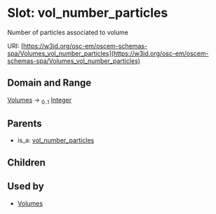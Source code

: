 
# Slot: vol_number_particles

Number of particles associated to volume

URI: [https://w3id.org/osc-em/oscem-schemas-spa/Volumes_vol_number_particles](https://w3id.org/osc-em/oscem-schemas-spa/Volumes_vol_number_particles)


## Domain and Range

[Volumes](Volumes.md) &#8594;  <sub>0..1</sub> [Integer](types/Integer.md)

## Parents

 *  is_a: [vol_number_particles](vol_number_particles.md)

## Children


## Used by

 * [Volumes](Volumes.md)
